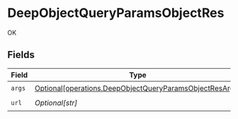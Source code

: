 # DeepObjectQueryParamsObjectRes

OK


## Fields

| Field                                                                                                                        | Type                                                                                                                         | Required                                                                                                                     | Description                                                                                                                  |
| ---------------------------------------------------------------------------------------------------------------------------- | ---------------------------------------------------------------------------------------------------------------------------- | ---------------------------------------------------------------------------------------------------------------------------- | ---------------------------------------------------------------------------------------------------------------------------- |
| `args`                                                                                                                       | [Optional[operations.DeepObjectQueryParamsObjectResArgs]](undefined/models/operations/deepobjectqueryparamsobjectresargs.md) | :heavy_check_mark:                                                                                                           | N/A                                                                                                                          |
| `url`                                                                                                                        | *Optional[str]*                                                                                                              | :heavy_check_mark:                                                                                                           | N/A                                                                                                                          |
